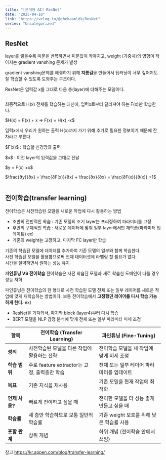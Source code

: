 ```yaml
---
title: "[분석형 AI] ResNet"
date: "2025-04-10"
link: "https://velog.io/@ehekaanldk/ResNet"
series: "Uncategorized"
---
```


<h2 id="resnet">ResNet</h2>
<p>layer를 쌓을수록 미분을 반복하면서 미분값이 작아지고, weight (가중치)의 영향이 작아지는 gradient vanshing 문제가 발생</p>
<p>gradient vanshing문제를 해결하기 위해 <strong>지름길</strong>을 만들어서 딥러닝이 너무 깊어져도 잘 학습할 수 있도록 도와주는 구조이다.</p>
<p>ResNet은 입력값 x를 그대로 다음 층(layer)에 더해주는 모델이다.</p>
<p><img alt="" src="https://velog.velcdn.com/images/ehekaanldk/post/64ee2221-18fd-411e-a54f-8db5960b240e/image.jpeg" /></p>
<p>   최종적으로 H(x) 전체를 학습하는 대신에, 입력x로부터 달라져야 하는 F(x)만 학습한다.</p>
<p>   $H(x) = F(x) + x ⇒ F(x) = H(x) -x$</p>
<p>   입력x에서 우리가 원하는 출력 H(x)까지 가기 위해 추가로 필요한 정보이기 때문에 잔차라고 부른다.</p>
<p>   $F(x)$ : 학습할 신경망의 출력</p>
<p>   $x$ : 이전 layer의 입력값을 그대로 전달</p>
<p>   $y = F(x) +x$ </p>
<p>   $\frac{∂y}{∂x} = \frac{∂F(x)}{∂x} + \frac{∂x}{∂x} = \frac{∂F(x)}{∂(x)} +1$</p>
<p><img alt="" src="https://velog.velcdn.com/images/ehekaanldk/post/7a7891ba-287f-48a8-9fe6-388ab6298938/image.png" /></p>
<h2 id="전이학습transfer-learning">전이학습(transfer learning)</h2>
<p>전이학습은 사전학습된 모델을 새로운 작업에 다시 활용하는 방법</p>
<ul>
<li>초반의 전반적인 학습 : 기존 모델의 초기 layer는 프리징하여 파라미터를 고정</li>
<li>후반의 구체적인 학습 : 새로운 데이터에 맞춰 일부 layer에서만 재학습(파라미터 업데이트) 
ex) </li>
<li>기존의 weight는 고정하고, 마지막 FC layer만 학습</li>
</ul>
<p>기존의 학습된 모델에 데이터를 추가하여 기존 모델의 일부와 함께 학습한다.<br />사전 학습된 모델을 활용함으로써 전체 데이터셋에 라벨링 할 필요가 없다.<br />시간을 절약하면서 원하는 성능 유지</p>
<p><strong>파인튜닝 VS 전이학습</strong>
전이학습은 사전 학습된 모델과 새로 학습한 도메인이 다를 경우 성능 저하</p>
<p>파인튜닝은 전이학습의 한 형태로 사전 학습된 모델 전체 또는 일부 레이어를 새로운 작업에 맞게 재학습하는 방법이다. 보통 전이학습에서 <strong>고정했던 레이어를 다시 학습 가능하게 한다.</strong>
ex) </p>
<ul>
<li>ResNet을 가져와서, 마지막 block (layer4)부터 다시 학습</li>
<li>BERT 모델을 NLP 감정 분석에 맞게 전체 또는 일부 파라미터 미세 조정</li>
</ul>
<table>
<thead>
<tr>
<th>항목</th>
<th>전이학습 (Transfer Learning)</th>
<th>파인튜닝 (Fine-Tuning)</th>
</tr>
</thead>
<tbody><tr>
<td><strong>정의</strong></td>
<td>사전학습된 모델을 다른 작업에 활용하는 전략</td>
<td>전이학습 모델을 새 작업에 맞게 미세 조정</td>
</tr>
<tr>
<td><strong>학습 범위</strong></td>
<td>주로 feature extractor는 고정, 출력층만 학습</td>
<td>전체 또는 일부 레이어 파라미터를 업데이트</td>
</tr>
<tr>
<td><strong>목표</strong></td>
<td>기존 지식을 재사용</td>
<td>기존 모델을 현재 작업에 최적화</td>
</tr>
<tr>
<td><strong>언제 사용?</strong></td>
<td>빠르게 전이하고 싶을 때</td>
<td>전이한 모델을 더 성능 좋게 만들고 싶을 때</td>
</tr>
<tr>
<td><strong>학습률</strong></td>
<td>새 층만 학습하므로 보통 일반적 학습률</td>
<td>기존 weight 보호를 위해 낮은 학습률 사용</td>
</tr>
<tr>
<td><strong>포함 관계</strong></td>
<td>상위 개념</td>
<td>하위 개념 (전이학습 안에서 쓰임)</td>
</tr>
</tbody></table>
<p>참고
<a href="https://kr.appen.com/blog/transfer-learning/">https://kr.appen.com/blog/transfer-learning/</a></p>
